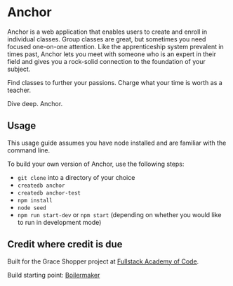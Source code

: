 # Anchor

Anchor is a web application that enables users to create and enroll in individual classes. Group classes are great, but sometimes you need focused one-on-one attention. Like the apprenticeship system prevalent in times past, Anchor lets you meet with someone who is an expert in their field and gives you a rock-solid connection to the foundation of your subject.

Find classes to further your passions. Charge what your time is worth as a teacher.

Dive deep. Anchor.

## Usage

This usage guide assumes you have node installed and are familiar with the command line.

To build your own version of Anchor, use the following steps:

- ```git clone``` into a directory of your choice
- ```createdb anchor```
- ```createdb anchor-test```
- ```npm install```
- ```node seed```
- ```npm run start-dev``` or ```npm start``` (depending on whether you would like to run in development mode)

## Credit where credit is due

Built for the Grace Shopper project at [Fullstack Academy of Code](https://www.fullstackacademy.com/).

Build starting point: [Boilermaker](https://github.com/FullstackAcademy/boilermaker)
